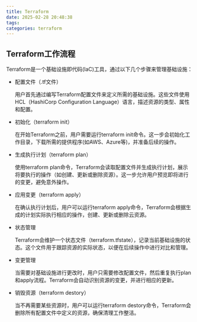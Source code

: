 ```yaml
---
title: Terraform
date: 2025-02-28 20:48:38
tags:
categories: terraform
---
```


## Terraform工作流程

Terraform是一个基础设施即代码(IaC)工具，通过以下几个步骤来管理基础设施：

- 配置文件（.tf文件）

  用户首先通过编写Terraform配置文件来定义所需的基础设施。这些文件使用HCL（HashiCorp Configuration Language）语言，描述资源的类型、属性和配置。

- 初始化（terraform init）

  在开始Terraform之前，用户需要运行terraform init命令。这一步会初始化工作目录，下载所需的提供程序(如AWS、Azure等)，并准备后续的操作。

- 生成执行计划（terraform plan）

  使用terraform plan命令，Terraform会读取配置文件并生成执行计划，展示将要执行的操作（如创建、更新或删除资源）。这一步允许用户预览即将进行的变更，避免意外操作。

- 应用变更（terraform apply）

  在确认执行计划后，用户可以运行terraform apply命令，Terraform会根据生成的计划实际执行相应的操作，创建、更新或删除云资源。

- 状态管理

  Terraform会维护一个状态文件（terraform.tfstate），记录当前基础设施的状态。这个文件用于跟踪资源的实际状态，以便在后续操作中进行对比和管理。

- 变更管理

  当需要对基础设施进行更改时，用户只需要修改配置文件，然后重复执行plan和apply流程。Terraform会自动识别资源的变更，并进行相应的更新。

- 销毁资源（terraform destory）

  当不再需要某些资源时，用户可以运行terraform destory命令，Terraform会删除所有配置文件中定义的资源，确保清理工作整洁。
